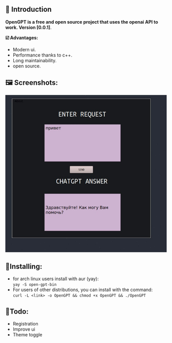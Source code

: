 ## :bone: Introduction
__OpenGPT is a free and open source project that uses the openai API to work. Version [0.0.1]__.

__:ballot_box_with_check: Advantages:__
- Modern ui.
- Performance thanks to c++.  
- Long maintainability.  
- open source.

## __:framed_picture: Screenshots:__

<img src="./readme/IMG_20230505_095711_408.jpg"></img>

## __:file_folder:Installing:__
- for arch linux users install with aur (yay):<br>
`yay -S open-gpt-bin`<br>
- For users of other distributions, you can install with the command:<br>
`curl -L <link> -o OpenGPT && chmod +x OpenGPT && ./OpenGPT`

## __:vulcan_salute:Todo:__
- Registration
- Improve ui
- Theme toggle

